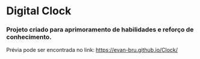 # Digital Clock

### Projeto criado para aprimoramento de habilidades e reforço de conhecimento.

Prévia pode ser encontrada no link: https://evan-bru.github.io/Clock/
